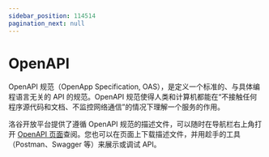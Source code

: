```yaml
---
sidebar_position: 114514
pagination_next: null
---
```


# OpenAPI

OpenAPI 规范（OpenApp Specification, OAS），是定义一个标准的、与具体编程语言无关的 API 的规范。OpenAPI 规范使得人类和计算机都能在“不接触任何程序源代码和文档、不监控网络通信”的情况下理解一个服务的作用。

洛谷开放平台提供了遵循 OpenAPI 规范的描述文件，可以随时在导航栏右上角打开 [OpenAPI 页面](/openapi)查阅。您也可以在页面上下载描述文件，并用趁手的工具（Postman、Swagger 等）来展示或调试 API。
